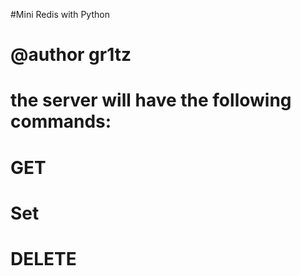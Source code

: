 #Mini Redis with Python
# @author gr1tz
# the server will have the following commands:
# GET <key> 
# Set <key> <value> 
# DELETE <key> 

